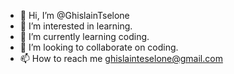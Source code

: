 - 👋 Hi, I’m @GhislainTselone
- 👀 I’m interested in learning.
- 🌱 I’m currently learning coding.
- 💞️ I’m looking to collaborate on coding.
- 📫 How to reach me ghislainteselone@gmail.com

<!---
GhislainTselone/GhislainTselone is a ✨ special ✨ repository because its `README.md` (this file) appears on your GitHub profile.
You can click the Preview link to take a look at your changes.
--->
